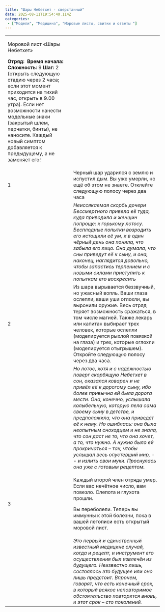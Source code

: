 ```yaml
---
title: "Шары Небетхет - сверстанный"
date: 2025-08-11T19:54:40.114Z
categories:
 - ["Модели", "Медицина", "Моровые листы, свитки и ответы "]
---
```


<table>
<tbody>
<tr class="odd">
<td><p>Моровой лист «Шары Небетхет»</p>
<p><strong>Отряд:</strong>  <strong>Время начала:</strong> <br />
<strong>Сложность:</strong> 9 <strong>Шаг:</strong> 2 (открыть следующую стадию через 2 часа; если этот момент приходится на тихий час, открыть в 9.00 утра). Если нет возможности нанести модельные знаки (закрытый шлем, перчатки, бинты), не наносите. Каждый новый симптом добавляется к предыдущему, а не заменяет его!</p></td>
<td></td>
</tr>
<tr class="even">
<td>1</td>
<td>Черный шар ударился о землю и испустил дым. Вы уже умерли, но ещё об этом не знаете. Отклейте следующую полосу через два часа</td>
</tr>
<tr class="odd">
<td></td>
<td><em>Неиссякаемая скорбь дочери Бессмертного привела её туда, куда приводила и женщин попроще: к горькому лотосу. Бесплодные попытки возродить его истощили её ум, и в один чёрный день она поняла, что забыла его лицо. Она думала, что сны приведут её к сыну, и она, наконец, наглядится довольно, чтобы запастись терпением и с новыми силами приступить к попыткам его воскресить</em></td>
</tr>
<tr class="even">
<td>2</td>
<td>Из шара вырывается беззвучный, но ужасный вопль. Ваши глаза ослепли, ваши уши оглохли, вы выронили оружие. Весь отряд теряет возможность сражаться, в том числе магией. Также лекарь или капитан выбирает трех человек, которые ослепли (моделируется рыхлой повязкой на глаза) и трех, которые оглохли (моделируется отыгрышем). Откройте следующую полосу через два часа.</td>
</tr>
<tr class="odd">
<td></td>
<td><em>Но лотос, хотя и с надёжностью поверг скорбящую Небетхет в сон, оказался коварен и не привёл её к дорогому сыну, ибо более привычна ей была дорога мести. Она, конечно, услышала колыбельную, которую пела сама своему сыну в детстве, и предположила, что она приведёт её к нему. Но ошиблась: она была неопытным сноходцем и не знала, что сон даст не то, что она хочет, а то, что нужно. А нужно было ей прокричаться – так, чтобы услышал весь опустевший мир, -- и излить свои муки. Проснулась она уже с готовым рецептом.</em></td>
</tr>
<tr class="even">
<td>3</td>
<td><p>Каждый второй член отряда умер. Если вас нечётное число, вам повезло. Слепота и глухота прошли.</p>
<p>Вы переболели. Теперь вы иммунны к этой болезни, пока в вашей летописи есть открытый моровой лист.</p></td>
</tr>
<tr class="odd">
<td></td>
<td><em>Это первый и единственный известный медицине случай, когда и рецепт, и инструмент его осуществления был извлечён из будущего. Неизвестно лишь, состоялось это будущее или оно лишь предстоит. Впрочем, говорят, что есть конечный срок, в который всякое неповторимое обстоятельство повторится вновь, и этот срок – сто поколений.</em></td>
</tr>
</tbody>
</table>
